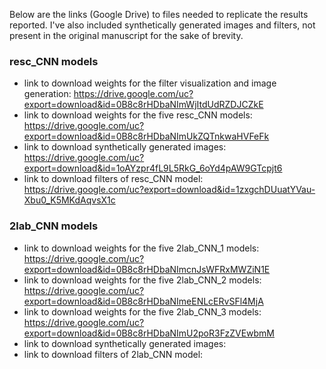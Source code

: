Below are the links (Google Drive) to files needed to replicate the results reported. I've also included synthetically generated images and filters, not present in the original manuscript for the sake of brevity.         
         
### resc_CNN models          
* link to download weights for the filter visualization and image generation: https://drive.google.com/uc?export=download&id=0B8c8rHDbaNImWjItdUdRZDJCZkE      
* link to download weights for the five resc_CNN models: https://drive.google.com/uc?export=download&id=0B8c8rHDbaNImUkZQTnkwaHVFeFk    
* link to download synthetically generated images: https://drive.google.com/uc?export=download&id=1oAYzpr4fL9L5RkG_6oYd4pAW9GTcpjt6       
* link to download filters of resc_CNN model: https://drive.google.com/uc?export=download&id=1zxgchDUuatYVau-Xbu0_K5MKdAqvsX1c     
        
       
### 2lab_CNN models        
* link to download weights for the five 2lab_CNN_1 models: https://drive.google.com/uc?export=download&id=0B8c8rHDbaNImcnJsWFRxMWZiN1E     
* link to download weights for the five 2lab_CNN_2 models: https://drive.google.com/uc?export=download&id=0B8c8rHDbaNImeENLcERvSFl4MjA     
* link to download weights for the five 2lab_CNN_3 models: https://drive.google.com/uc?export=download&id=0B8c8rHDbaNImU2poR3FzZVEwbmM     
* link to download synthetically generated images:         
* link to download filters of 2lab_CNN model:        

